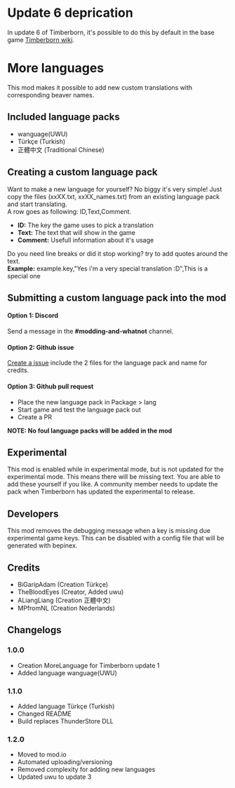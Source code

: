 # Update 6 deprication
In update 6 of Timberborn, it's possible to do this by default in the base game [Timberborn wiki](https://timberborn.wiki.gg/wiki/Creating_Mods_(Update_6)#:~:text=list%20constantly%20evolves.-,Translations%20and%20in%2Dgame%20text,-Timberborn%20uses%20CSV).

# More languages
This mod makes it possible to add new custom translations with corresponding beaver names.

## Included language packs
- wanguage(UWU)
- Türkçe (Turkish)
- 正體中文 (Traditional Chinese)

## Creating a custom language pack
Want to make a new language for yourself? No biggy it's very simple! Just copy the files (xxXX.txt, xxXX_names.txt) from an existing language pack and start translating.  
A row goes as following: ID,Text,Comment.
- **ID:** The key the game uses to pick a translation
- **Text:** The text that will show in the game
- **Comment:** Usefull information about it's usage

Do you need line breaks or did it stop working? try to add quotes around the text.  
**Example:** example.key,"Yes i'm a very special translation :D",This is a special one

## Submitting a custom language pack into the mod
#### Option 1: Discord
Send a message in the **\#modding-and-whatnot** channel.
#### Option 2: Github issue
[Create a issue](https://github.com/Timberborn-Modding-Central/MoreLanguages/issues) include the 2 files for the language pack and name for credits.
#### Option 3: Github pull request
- Place the new language pack in Package > lang
- Start game and test the language pack out
- Create a PR

**NOTE: No foul language packs will be added in the mod**

## Experimental
This mod is enabled while in experimental mode, but is not updated for the experimental mode. This means there will be missing text. You are able to add these yourself if you like. A community member needs to update the pack when Timberborn has updated the experimental to release.

## Developers
This mod removes the debugging message when a key is missing due experimental game keys. This can be disabled with a config file that will be generated with bepinex.

## Credits
- BiGaripAdam (Creation Türkçe)
- TheBloodEyes (Creator, Added uwu)
- ALiangLiang (Creation 正體中文)
- MPfromNL (Creation Nederlands)

## Changelogs
### 1.0.0
- Creation MoreLanguage for Timberborn update 1
- Added language wanguage(UWU)
### 1.1.0
- Added language Türkçe (Turkish)
- Changed README
- Build replaces ThunderStore DLL
### 1.2.0
- Moved to mod.io
- Automated uploading/versioning
- Removed complexity for adding new languages
- Updated uwu to update 3
